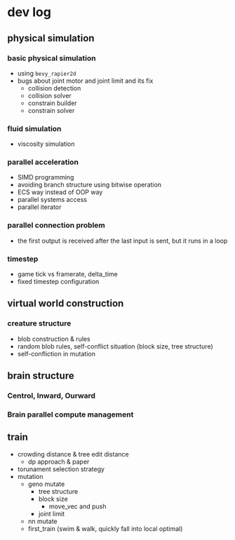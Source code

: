 # dev log

## physical simulation

### basic physical simulation

- using `bevy_rapier2d`
- bugs about joint motor and joint limit and its fix
  - collision detection
  - collision solver
  - constrain builder
  - constrain solver

### fluid simulation

- viscosity simulation

### parallel acceleration

- SIMD programming
- avoiding branch structure using bitwise operation
- ECS way instead of OOP way
- parallel systems access
- parallel iterator

### parallel connection problem
- the first output is received after the last input is sent, but it runs in a loop

### timestep

- game tick vs framerate, delta_time
- fixed timestep configuration

## virtual world construction

### creature structure

- blob construction & rules
- random blob rules, self-conflict situation (block size, tree structure)
- self-confliction in mutation

## brain structure

### Centrol, Inward, Ourward

### Brain parallel compute management

## train
- crowding distance & tree edit distance
  - dp approach & paper
- torunament selection strategy
- mutation
  - geno mutate
    - tree structure
    - block size
      - move_vec and push
    - joint limit
  - nn mutate
  - first_train (swim & walk, quickly fall into local optimal)